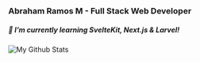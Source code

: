 
### Abraham Ramos M - Full Stack Web Developer

##### 🌱 I’m currently learning SvelteKit, Next.js & Larvel!

<img src="https://github-readme-stats.vercel.app/api?username=AbrahamRamosM&count_private=true&theme=dark&count_private=true?show_icons=true" alt="My Github Stats">
